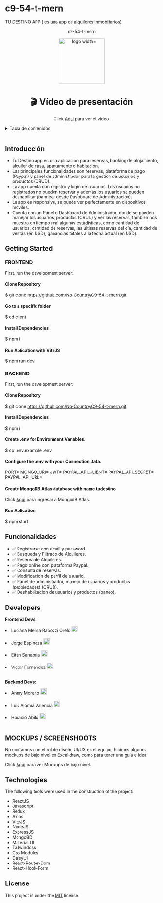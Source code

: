 # c9-54-t-mern
TU DESTINO APP ( es una app de alquileres inmobiliarios)

<div align="center">
  <p align="center">c9-54-t-mern</p>
  <p align="center">   
    <image src="https://res.cloudinary.com/djdp4cavt/image/upload/v1677519830/my-uploads/LogoIcono_tlmc1f.png" alt="logo width="150" height="150">
  </p>

# **:clapper: Vídeo de presentación**

Click [Aqui](https://youtu.be/Z4_4QKyuIkM "Tu Destino App") para ver el video.

</div>

<details>
  <summary>Tabla de contenidos</summary>
  <ol>
    <li><a href="#introducción">Introducción</a></li>       
    <li><a href="#getting-started">Comienzo</a></li>   
    <li><a href="#frontend">Frontend</a></li>    
    <li><a href="#backend">Backend</a></li>
    <li><a href="#funcionalidades">Funcionalidades</a></li>
    <li><a href="#developers">Desarrolladores</a></li>
    <li><a href="#mockups--screenshoots">MOCKUPS</a></li>
    <li><a href="#technologies">Tecnologias</a></li>
    <li><a href="#license">Licencia</a></li>
  </ol>
</details>

<br />

## Introducción

- Tu Destino app es una aplicación para reservas, booking de alojamiento, alquiler de casa, apartamento o habitación.
- Las principales funcionalidades son reservas, plataforma de pago (Paypal) y panel de administrador para la gestión de usuarios y productos (CRUD).
- La app cuenta con registro y login de usuarios. Los usuarios no registrados no pueden reservar y además los usuarios se pueden deshabilitar (bannear desde Dashboard de Administración).
- La app es responsive, se puede ver perfectamente en dispositivos móviles.
- Cuenta con un Panel o Dashboard de Administrador, donde se pueden manejar los usuarios, productos (CRUD) y ver las reservas, también nos muestra en tiempo real algunas estadísticas, como cantidad de usuarios, cantidad de reservas, las últimas reservas del día, cantidad de ventas (en USD), ganancias totales a la fecha actual (en USD).


## Getting Started

### FRONTEND
First, run the development server:
#### Clone Repository
$ git clone https://github.com/No-Country/C9-54-t-mern.git
#### Go to a specific folder
$ cd client
#### Install Dependencies
$ npm i
#### Run Aplication with ViteJS
$ npm run dev

### BACKEND
First, run the development server:
#### Clone Repository
$ git clone https://github.com/No-Country/C9-54-t-mern.git
#### Install Dependencies
$ npm i
#### Create .env for Environment Variables.
$ cp .env.example .env
#### Configure the .env with your Connection Data.
PORT=
MONGO_URI=
JWT=
PAYPAL_API_CLIENT=
PAYPAL_API_SECRET=
PAYPAL_API_URL=
#### Create MongoDB Atlas database with name tudestino
Click [Aqui](https://account.mongodb.com/account/login?n=%2Fv2%2F63dc2750be2d2d1a4f072ed6&nextHash=%23clusters "MongoDB Atlas") para ingresar a MongodB Atlas.
#### Run Aplication
$ npm start


## Funcionalidades

- :white_check_mark: Registrarse con email y password.
- :white_check_mark: Busqueda y Filtrado de Alquileres.
- :white_check_mark: Reserva de Alquileres.
- :white_check_mark: Pago online con plataforma Paypal.
- :white_check_mark: Consulta de reservas.
- :white_check_mark: Modificacion de perfil de usuario.
- :white_check_mark: Panel de administrador, manejo de usuarios y productos (propiedades) (CRUD).
- :white_check_mark: Deshabilitacion de usuarios y productos (baneo).


## Developers

<strong>Frontend Devs: </strong>
<li>Luciana Melisa Rabozzi Orelo  <a target="_blank" href="https://www.linkedin.com/in/lrabozzi/"><img  width="20px" height="20px" src="https://lh3.googleusercontent.com/drive-viewer/AJc5JmT3rEWw0KwxXzlpI_BpGFOCQmGN4Bxy53pidk-bfuo02PpRqwIXqZ9ISLN5Nk0AJOg2Z_7JqZA=w1265-h817" /></a></li>
<br />
<li>Jorge Espinoza  <a target="_blank" href="https://www.linkedin.com/in/espinoza-jorgeluis/"><img  width="20px" height="20px" src="https://lh3.googleusercontent.com/drive-viewer/AJc5JmT3rEWw0KwxXzlpI_BpGFOCQmGN4Bxy53pidk-bfuo02PpRqwIXqZ9ISLN5Nk0AJOg2Z_7JqZA=w1265-h817" /></a></li>
<br />
<li>Eitan Sanabria  <a target="_blank" href="https://www.linkedin.com/in/eitan-sanabria-yberbuden-3b1a16237/"><img  width="20px" height="20px" src="https://lh3.googleusercontent.com/drive-viewer/AJc5JmT3rEWw0KwxXzlpI_BpGFOCQmGN4Bxy53pidk-bfuo02PpRqwIXqZ9ISLN5Nk0AJOg2Z_7JqZA=w1265-h817" /></a></li>
<br />
  <li>Victor Fernandez <a target="_blank" href="https://www.linkedin.com/in/victor-h-fernandez-p/"><img  width="20px" height="20px" src="https://lh3.googleusercontent.com/drive-viewer/AJc5JmT3rEWw0KwxXzlpI_BpGFOCQmGN4Bxy53pidk-bfuo02PpRqwIXqZ9ISLN5Nk0AJOg2Z_7JqZA=w1265-h817" /></a></li>
<br />

<strong>Backend Devs: </strong>
<li>Anmy Moreno  <a target="_blank" href="https://www.linkedin.com/in/anmy-moreno-b11943247/"><img  width="20px" height="20px" src="https://lh3.googleusercontent.com/drive-viewer/AJc5JmT3rEWw0KwxXzlpI_BpGFOCQmGN4Bxy53pidk-bfuo02PpRqwIXqZ9ISLN5Nk0AJOg2Z_7JqZA=w1265-h817" /></a></li>
<br />
<li>Luis Alomia Valencia  <a target="_blank" href="https://www.linkedin.com/in/luis-fidel-alomia-valencia-87b24923b/"><img  width="20px" height="20px" src="https://lh3.googleusercontent.com/drive-viewer/AJc5JmT3rEWw0KwxXzlpI_BpGFOCQmGN4Bxy53pidk-bfuo02PpRqwIXqZ9ISLN5Nk0AJOg2Z_7JqZA=w1265-h817" /></a></li>
<br />
<li>Horacio Abitú  <a target="_blank" href="https://www.linkedin.com/in/horacioabitu/"><img  width="20px" height="20px" src="https://lh3.googleusercontent.com/drive-viewer/AJc5JmT3rEWw0KwxXzlpI_BpGFOCQmGN4Bxy53pidk-bfuo02PpRqwIXqZ9ISLN5Nk0AJOg2Z_7JqZA=w1265-h817" /></a></li>
<br />
 
## MOCKUPS / SCREENSHOOTS

No contamos con el rol de diseño UI/UX en el equipo, hicimos algunos mockups de bajo nivel en Excalidraw, como para tener una guía e idea.

Click [Aqui](https://excalidraw.com/#room=fc2c5fd4474493cc2a7c,X35ZGsDnCXZdJ1hHva7Ccg "mockups") para ver Mockups de bajo nivel.


## Technologies
The following tools were used in the construction of the project:

- ReactJS
- Javascript
- Redux
- Axios
- ViteJS
- NodeJS
- ExpressJS
- MongoBD
- Material UI
- Tailwindcss
- Css Modules
- DaisyUI
- React-Router-Dom
- React-Hook-Form


## License
This project is under the [MIT](https://github.com/No-Country/c9-54-t-mern/blob/main/LICENSE.md) license.

                                                                                                             

